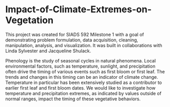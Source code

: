 # Impact-of-Climate-Extremes-on-Vegetation
This project was created for SIADS 592 Milestone 1 with a goal of demonstrating problem formulation, data acquisition, cleaning, manipulation, analysis, and visualization. It was built in collaborations with Linda Sylvester and Jacqueline Shulack. 

Phenology is the study of seasonal cycles in natural phenomena. Local environmental factors, such as temperature, sunlight, and precipitation often drive the timing of various events such as first bloom or first leaf. The trends and changes in this timing can be an indicator of climate change. Temperature in particular has been extensively studied as a contributor to earlier first leaf and first bloom dates. We would like to investigate how temperature and precipitation extremes, as indicated by values outside of normal ranges, impact the timing of these vegetative behaviors.
